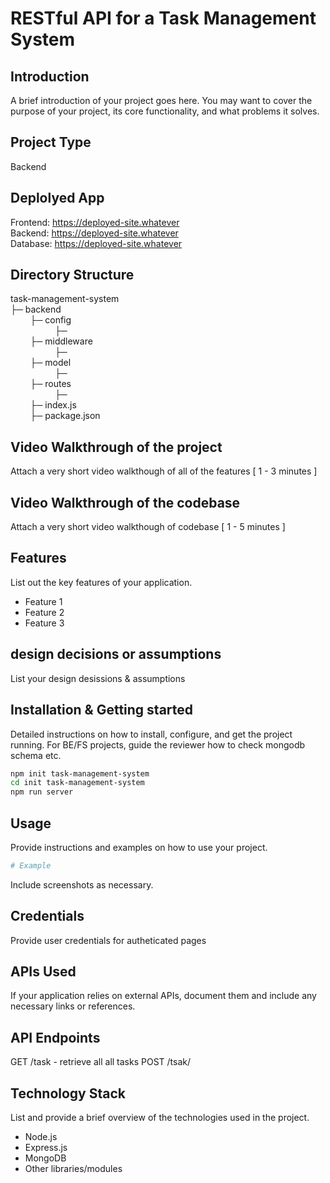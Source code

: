 # RESTful API for a Task Management System

## Introduction
A brief introduction of your project goes here. You may want to cover the purpose of your project, its core functionality, and what problems it solves.

## Project Type
Backend 

## Deplolyed App
Frontend: https://deployed-site.whatever<br/>
Backend: https://deployed-site.whatever<br/>
Database: https://deployed-site.whatever<br/>

## Directory Structure
task-management-system<br/>
├─ backend<br/>
    &nbsp;&nbsp;&nbsp;&nbsp;&nbsp;&nbsp;&nbsp;&nbsp;├─ config<br/>
    &nbsp;&nbsp;&nbsp;&nbsp;&nbsp;&nbsp;&nbsp;&nbsp;&nbsp;&nbsp;&nbsp;&nbsp;&nbsp;&nbsp;&nbsp;&nbsp;&nbsp;&nbsp;├─ <br/>
    &nbsp;&nbsp;&nbsp;&nbsp;&nbsp;&nbsp;&nbsp;&nbsp;├─ middleware<br/>
     &nbsp;&nbsp;&nbsp;&nbsp;&nbsp;&nbsp;&nbsp;&nbsp;&nbsp;&nbsp;&nbsp;&nbsp;&nbsp;&nbsp;&nbsp;&nbsp;&nbsp;&nbsp;├─ <br/>
    &nbsp;&nbsp;&nbsp;&nbsp;&nbsp;&nbsp;&nbsp;&nbsp;├─ model<br/>
     &nbsp;&nbsp;&nbsp;&nbsp;&nbsp;&nbsp;&nbsp;&nbsp;&nbsp;&nbsp;&nbsp;&nbsp;&nbsp;&nbsp;&nbsp;&nbsp;&nbsp;&nbsp;├─ <br/>
    &nbsp;&nbsp;&nbsp;&nbsp;&nbsp;&nbsp;&nbsp;&nbsp;├─ routes<br/>
     &nbsp;&nbsp;&nbsp;&nbsp;&nbsp;&nbsp;&nbsp;&nbsp;&nbsp;&nbsp;&nbsp;&nbsp;&nbsp;&nbsp;&nbsp;&nbsp;&nbsp;&nbsp;├─ <br/>
    &nbsp;&nbsp;&nbsp;&nbsp;&nbsp;&nbsp;&nbsp;&nbsp;├─ index.js<br/>
    &nbsp;&nbsp;&nbsp;&nbsp;&nbsp;&nbsp;&nbsp;&nbsp;├─ package.json<br/>

## Video Walkthrough of the project
Attach a very short video walkthough of all of the features [ 1 - 3 minutes ]

## Video Walkthrough of the codebase
Attach a very short video walkthough of codebase [ 1 - 5 minutes ]

## Features
List out the key features of your application.

- Feature 1
- Feature 2
- Feature 3

## design decisions or assumptions
List your design desissions & assumptions

## Installation & Getting started
Detailed instructions on how to install, configure, and get the project running. For BE/FS projects, guide the reviewer how to check mongodb schema etc.

```bash
npm init task-management-system
cd init task-management-system
npm run server
```

## Usage
Provide instructions and examples on how to use your project.

```bash
# Example
```

Include screenshots as necessary.

## Credentials
Provide user credentials for autheticated pages

## APIs Used
If your application relies on external APIs, document them and include any necessary links or references.

## API Endpoints
GET /task - retrieve all all tasks
POST /tsak/


## Technology Stack
List and provide a brief overview of the technologies used in the project.

- Node.js
- Express.js
- MongoDB
- Other libraries/modules
